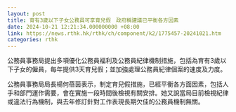 ```yaml
---
layout: post
title: 育有3歲以下子女公務員可享育兒假　政府稱建議已平衡各方因素
date: 2024-10-21 12:21:34.000000000 +08:00
link: https://news.rthk.hk/rthk/ch/component/k2/1775457-20241021.htm
categories: rthk
---
```


公務員事務局提出多項優化公務員福利及公務員紀律機制措施，包括為育有3歲以下子女的僱員，每年提供3天育兒假；並加強處理公務員紀律個案的速度及力度。

公務員事務局局長楊何蓓茵表示，制定育兒假措施，已經平衡各方面因素，包括人手和部門運作需要，會在實施一段時間後檢視有關安排。她又說當局目前檢視紀律或違法行為機制，與去年修訂針對工作表現長期欠佳的公務員機制無關。
